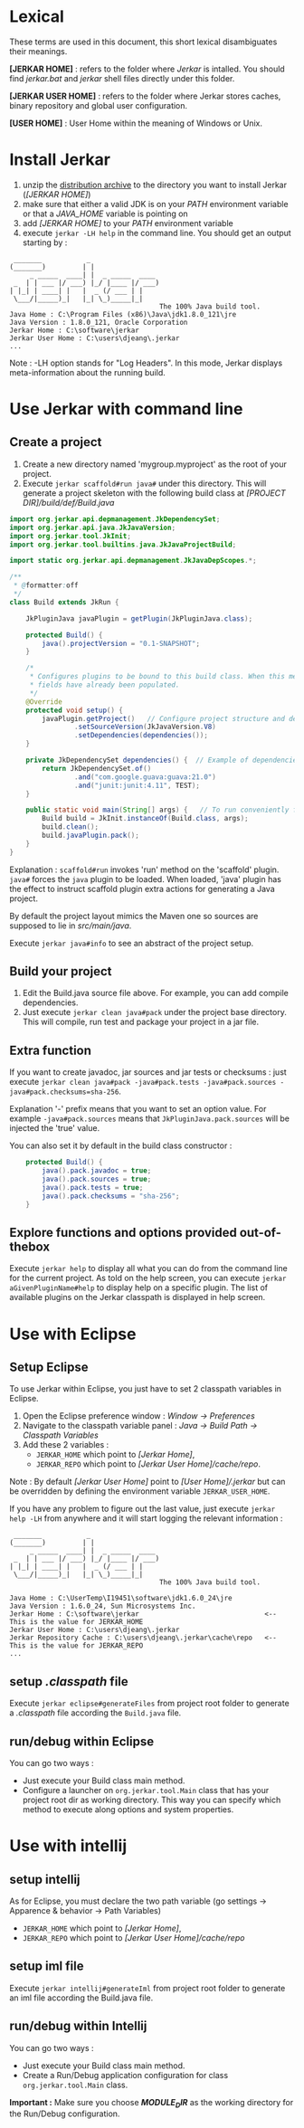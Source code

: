 # Lexical

These terms are used in this document, this short lexical disambiguates their meanings.

__[JERKAR HOME]__ : refers to the folder where _Jerkar_ is intalled. You should find _jerkar.bat_ and _jerkar_ shell files directly under this folder.

__[JERKAR USER HOME]__ : refers to the folder where Jerkar stores caches, binary repository and global user configuration.

__[USER HOME]__ : User Home within the meaning of Windows or Unix.


# Install Jerkar

1. unzip the [distribution archive](http://jerkar.github.io/binaries/jerkar-distrib.zip) to the directory you want to install Jerkar (_[JERKAR HOME]_)
2. make sure that either a valid JDK is on your _PATH_ environment variable or that a _JAVA_HOME_ variable is pointing on
3. add _[JERKAR HOME]_ to your _PATH_ environment variable
4. execute `jerkar -LH help` in the command line. You should get an output starting by : 

```
 _______           _
(_______)         | |
     _ _____  ____| |  _ _____  ____
 _  | | ___ |/ ___) |_/ |____ |/ ___)
| |_| | ____| |   |  _ (/ ___ | |
 \___/|_____)_|   |_| \_)_____|_|
                                     The 100% Java build tool.
Java Home : C:\Program Files (x86)\Java\jdk1.8.0_121\jre
Java Version : 1.8.0_121, Oracle Corporation
Jerkar Home : C:\software\jerkar                             
Jerkar User Home : C:\users\djeang\.jerkar
...
```

Note : -LH option stands for "Log Headers". In this mode, Jerkar displays meta-information about the running build.

# Use Jerkar with command line

## Create a project

1. Create a new directory named 'mygroup.myproject' as the root of your project.
2. Execute `jerkar scaffold#run java#` under this directory. 
This will generate a project skeleton with the following build class at _[PROJECT DIR]/build/def/Build.java_

```Java
import org.jerkar.api.depmanagement.JkDependencySet;
import org.jerkar.api.java.JkJavaVersion;
import org.jerkar.tool.JkInit;
import org.jerkar.tool.builtins.java.JkJavaProjectBuild;

import static org.jerkar.api.depmanagement.JkJavaDepScopes.*;

/**
 * @formatter:off
 */
class Build extends JkRun {

    JkPluginJava javaPlugin = getPlugin(JkPluginJava.class);

    protected Build() {
        java().projectVersion = "0.1-SNAPSHOT";
    }

    /*
     * Configures plugins to be bound to this build class. When this method is called, run option
     * fields have already been populated.
     */
    @Override
    protected void setup() {
        javaPlugin.getProject()   // Configure project structure and dependencies
                .setSourceVersion(JkJavaVersion.V8)
                .setDependencies(dependencies());
    }

    private JkDependencySet dependencies() {  // Example of dependencies.
        return JkDependencySet.of()
                .and("com.google.guava:guava:21.0")
                .and("junit:junit:4.11", TEST);
    }

    public static void main(String[] args) {   // To run conveniently from IDE
        Build build = JkInit.instanceOf(Build.class, args);
        build.clean();
        build.javaPlugin.pack();
    }
}
```

Explanation : `scaffold#run` invokes 'run' method on the 'scaffold' plugin.  `java#` forces the `java` plugin to be loaded. When loaded, 
'java' plugin has the effect to instruct scaffold plugin extra actions for generating a Java project.

By default the project layout mimics the Maven one so sources are supposed to lie in _src/main/java_.

Execute `jerkar java#info` to see an abstract of the project setup. 

## Build your project

1. Edit the Build.java source file above. For example, you can add compile dependencies.
2. Just execute `jerkar clean java#pack` under the project base directory. This will compile, run test and package your project in a jar file.

## Extra function

If you want to create javadoc, jar sources and  jar tests or checksums : 
just execute `jerkar clean java#pack -java#pack.tests -java#pack.sources -java#pack.checksums=sha-256`.

Explanation  '-' prefix means that you want to set an option value. For example `-java#pack.sources` means that 
`JkPluginJava.pack.sources` will be injected the 'true' value.

You can also set it by default in the build class constructor :

```Java
    protected Build() {
        java().pack.javadoc = true;
        java().pack.sources = true;
        java().pack.tests = true;
        java().pack.checksums = "sha-256";
    }
```


## Explore functions and options provided out-of-thebox

Execute `jerkar help` to display all what you can do from the command line for the current project. As told on the help screen,
you can execute `jerkar aGivenPluginName#help` to display help on a specific plugin. 
The list of available plugins on the Jerkar classpath is displayed in help screen.

# Use with Eclipse

## Setup Eclipse 

To use Jerkar within Eclipse, you just have to set 2 classpath variables in Eclipse.

1. Open the Eclipse preference window : _Window -> Preferences_
2. Navigate to the classpath variable panel : _Java -> Build Path -> Classpath Variables_
3. Add these 2 variables :
    * `JERKAR_HOME` which point to _[Jerkar Home]_, 
    * `JERKAR_REPO` which point to _[Jerkar User Home]/cache/repo_.
    
Note : By default _[Jerkar User Home]_ point to _[User Home]/.jerkar_ but can be overridden by defining the environment 
variable `JERKAR_USER_HOME`. 
  
If you have any problem to figure out the last value, just execute `jerkar help -LH` from anywhere and it will start logging the relevant information :

```
 _______    	   _
(_______)         | |                
     _ _____  ____| |  _ _____  ____ 
 _  | | ___ |/ ___) |_/ |____ |/ ___)
| |_| | ____| |   |  _ (/ ___ | |    
 \___/|_____)_|   |_| \_)_____|_|
                                     The 100% Java build tool.

Java Home : C:\UserTemp\I19451\software\jdk1.6.0_24\jre
Java Version : 1.6.0_24, Sun Microsystems Inc.
Jerkar Home : C:\software\jerkar                               <-- This is the value for JERKAR_HOME
Jerkar User Home : C:\users\djeang\.jerkar
Jerkar Repository Cache : C:\users\djeang\.jerkar\cache\repo   <-- This is the value for JERKAR_REPO
...
```

## setup _.classpath_ file

Execute `jerkar eclipse#generateFiles` from project root folder to generate a _.classpath_ file 
according the `Build.java` file.

## run/debug within Eclipse

You can go two ways :
- Just execute your Build class main method.
- Configure a launcher on `org.jerkar.tool.Main` class that has your project root dir as working directory. This way you 
can specify which method to execute along options and system properties.


# Use with intellij

## setup intellij

As for Eclipse, you must declare the two path variable (go settings -> Apparence & behavior -> Path Variables)
 * `JERKAR_HOME` which point to _[Jerkar Home]_, 
 * `JERKAR_REPO` which point to _[Jerkar User Home]/cache/repo_

## setup iml file

Execute `jerkar intellij#generateIml` from project root folder to generate an iml file 
according the Build.java file.

## run/debug within Intellij

You can go two ways :
- Just execute your Build class main method.
- Create a Run/Debug application configuration for class `org.jerkar.tool.Main` class.

**Important :** Make sure you choose __$MODULE_DIR$__ as the working directory for the Run/Debug configuration.
